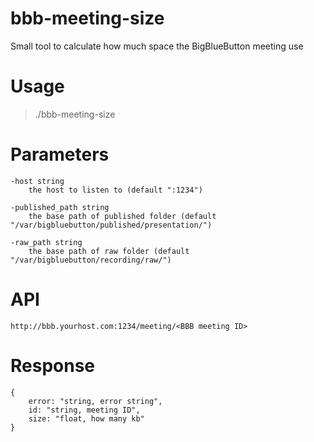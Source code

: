 # bbb-meeting-size
Small tool to calculate how much space the BigBlueButton meeting use

# Usage
> ./bbb-meeting-size

# Parameters

	-host string
		the host to listen to (default ":1234")
		
	-published_path string
		the base path of published folder (default "/var/bigbluebutton/published/presentation/")
		
	-raw_path string
		the base path of raw folder (default "/var/bigbluebutton/recording/raw/")    	


# API

	http://bbb.yourhost.com:1234/meeting/<BBB meeting ID>

# Response
	{
   		error: "string, error string",
    	id: "string, meeting ID",
    	size: "float, how many kb"
	}
